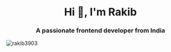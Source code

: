 <h1 align="center">Hi 👋, I'm Rakib</h1>
<h3 align="center">A passionate frontend developer from India</h3>

<p align="left"> <img src="https://komarev.com/ghpvc/?username=rakib3903&label=Profile%20views&color=0e75b6&style=flat" alt="rakib3903" /> </p>





